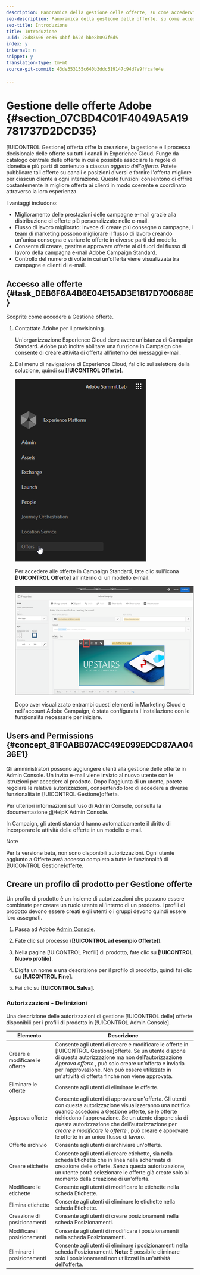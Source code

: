 ```yaml
---
description: Panoramica della gestione delle offerte, su come accedervi e su come concedere le autorizzazioni agli utenti.
seo-description: Panoramica della gestione delle offerte, su come accedervi e su come concedere le autorizzazioni agli utenti.
seo-title: Introduzione
title: Introduzione
uuid: 28d83606-ee36-4bbf-b52d-bbe8b097f6d5
index: y
internal: n
snippet: y
translation-type: tm+mt
source-git-commit: 43de353155c640b3ddc519147c94d7e9ffcafe4e

---
```



# Gestione delle offerte Adobe {#section_07CBD4C01F4049A5A19781737D2DCD35}

[!UICONTROL Gestione] offerta offre la creazione, la gestione e il processo decisionale delle offerte su tutti i canali in Experience Cloud. Funge da catalogo centrale delle offerte in cui è possibile associare le regole di idoneità e più parti di contenuto a ciascun _oggetto dell&#39;offerta._ Potete pubblicare tali offerte su canali e posizioni diversi e fornire l&#39;offerta migliore per ciascun cliente a ogni interazione. Queste funzioni consentono di offrire costantemente la migliore offerta ai clienti in modo coerente e coordinato attraverso la loro esperienza.

I vantaggi includono:

* Miglioramento delle prestazioni delle campagne e-mail grazie alla distribuzione di offerte più personalizzate nelle e-mail.
* Flusso di lavoro migliorato: Invece di creare più consegne o campagne, i team di marketing possono migliorare il flusso di lavoro creando un&#39;unica consegna e variare le offerte in diverse parti del modello.
* Consente di creare, gestire e approvare offerte al di fuori del flusso di lavoro della campagna e-mail Adobe Campaign Standard.
* Controllo del numero di volte in cui un&#39;offerta viene visualizzata tra campagne e clienti di e-mail.

## Accesso alle offerte {#task_DEB6F6A4B6E04E15AD3E1817D700688E}

Scoprite come accedere a Gestione offerte.

1. Contattate Adobe per il provisioning.

   Un&#39;organizzazione Experience Cloud deve avere un&#39;istanza di Campaign Standard. Adobe può inoltre abilitare una funzione in Campaign che consente di creare attività di offerta all&#39;interno dei messaggi e-mail.

1. Dal menu di navigazione di Experience Cloud, fai clic sul selettore della soluzione, quindi su **[!UICONTROL Offerte]**.

   ![](assets/access-offers.png)

   Per accedere alle offerte in Campaign Standard, fate clic sull&#39;icona **[!UICONTROL Offerte]** all&#39;interno di un modello e-mail.

   ![](assets/campaign-add-offer.png)

   Dopo aver visualizzato entrambi questi elementi in Marketing Cloud e nell&#39;account Adobe Campaign, è stata configurata l&#39;installazione con le funzionalità necessarie per iniziare.

## Users and Permissions {#concept_81F0ABB07ACC49E099EDCD87AA0436E1}

Gli amministratori possono aggiungere utenti alla gestione delle  offerte in Admin Console. Un invito e-mail viene inviato al nuovo utente con le istruzioni per accedere al prodotto. Dopo l&#39;aggiunta di un utente, potete regolare le relative autorizzazioni, consentendo loro di accedere a diverse funzionalità in [!UICONTROL Gestione]offerta.

Per ulteriori informazioni sull&#39;uso di Admin Console, consulta la documentazione [di](https://helpx.adobe.com/enterprise/help/aedash.html)HelpX Admin Console.

In Campaign, gli utenti standard hanno automaticamente il diritto di incorporare le attività delle offerte in un modello e-mail.

>[!NOTE]
>
>Per la versione beta, non sono disponibili autorizzazioni. Ogni utente aggiunto a Offerte avrà accesso completo a tutte le funzionalità di [!UICONTROL Gestione]offerte.

## Creare un profilo di prodotto per Gestione offerte

Un profilo di prodotto è un insieme di autorizzazioni che possono essere combinate per creare un ruolo utente all&#39;interno di un prodotto. I profili di prodotto devono essere creati e gli utenti o i gruppi devono quindi essere loro assegnati.

1. Passa ad Adobe [Admin Console](https://adminconsole.adobe.com/).

1. Fate clic sul processo (**[!UICONTROL ad esempio Offerte]**).

1. Nella pagina [!UICONTROL Profili] di prodotto, fate clic su **[!UICONTROL Nuovo profilo]**.

1. Digita un nome e una descrizione per il profilo di prodotto, quindi fai clic su **[!UICONTROL Fine]**.

1. Fai clic su **[!UICONTROL Salva]**.

### Autorizzazioni - Definizioni

Una descrizione delle autorizzazioni di gestione [!UICONTROL delle] offerte disponibili per i profili di prodotto in [!UICONTROL Admin Console].

| Elemento | Descrizione |
|--- |--- |
| Creare e modificare le offerte | Consente agli utenti di creare e modificare le offerte in [!UICONTROL Gestione]offerte. Se un utente dispone di questa autorizzazione ma non dell’autorizzazione _Approva offerte_ , può solo creare un’offerta e inviarla per l’approvazione. Non può essere utilizzato in un&#39;attività di offerta finché non viene approvata. |
| Eliminare le offerte | Consente agli utenti di eliminare le offerte. |
| Approva offerte | Consente agli utenti di approvare un&#39;offerta. Gli utenti con questa autorizzazione visualizzeranno una notifica quando accedono a Gestione offerte, se le offerte richiedono l&#39;approvazione. Se un utente dispone sia di questa autorizzazione che dell’autorizzazione per _creare e modificare le offerte_ , può creare e approvare le offerte in un unico flusso di lavoro. |
| Offerte archivio | Consente agli utenti di archiviare un&#39;offerta. |
| Creare etichette | Consente agli utenti di creare etichette, sia nella scheda Etichetta che in linea nella schermata di creazione delle offerte. Senza questa autorizzazione, un utente potrà selezionare le offerte già create solo al momento della creazione di un&#39;offerta. |
| Modificare le etichette | Consente agli utenti di modificare le etichette nella scheda Etichette. |
| Elimina etichette | Consente agli utenti di eliminare le etichette nella scheda Etichette. |
| Creazione di posizionamenti | Consente agli utenti di creare posizionamenti nella scheda Posizionamenti. |
| Modificare i posizionamenti | Consente agli utenti di modificare i posizionamenti nella scheda Posizionamenti. |
| Eliminare i posizionamenti | Consente agli utenti di eliminare i posizionamenti nella scheda Posizionamenti. **Nota:** È possibile eliminare solo i posizionamenti non utilizzati in un&#39;attività dell&#39;offerta. |